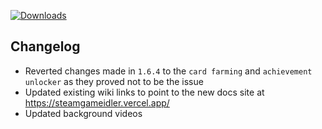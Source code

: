 [![Downloads](https://img.shields.io/github/downloads/zevnda/steam-game-idler/1.6.4/total?style=for-the-badge&logo=github&color=137eb5)](https://github.com/zevnda/steam-game-idler/releases/download/1.6.4/Steam.Game.Idler_1.6.4_x64_en-US.msi)

## Changelog
- Reverted changes made in `1.6.4` to the `card farming` and `achievement unlocker` as they proved not to be the issue
- Updated existing wiki links to point to the new docs site at https://steamgameidler.vercel.app/
- Updated background videos